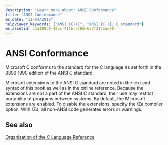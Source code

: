 ```yaml
---
description: "Learn more about: ANSI Conformance"
title: "ANSI Conformance"
ms.date: "11/04/2016"
helpviewer_keywords: ["ANSI [C++]", "ANSI [C++], C standard"]
ms.assetid: c3a188c8-42bc-41fb-a78d-637f3175ade0
---
```

# ANSI Conformance

Microsoft C conforms to the standard for the C language as set forth in the 9899:1990 edition of the ANSI C standard.

Microsoft extensions to the ANSI C standard are noted in the text and syntax of this book as well as in the online reference. Because the extensions are not a part of the ANSI C standard, their use may restrict portability of programs between systems. By default, the Microsoft extensions are enabled. To disable the extensions, specify the /Za compiler option. With /Za, all non-ANSI code generates errors or warnings.

## See also

[Organization of the C Language Reference](../c-language/organization-of-the-c-language-reference.md)
